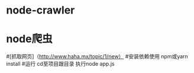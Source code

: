 # node-crawler
node爬虫
========================================
#[抓取网页]（http://www.haha.mx/topic/1/new）
#安装依赖使用
    npm或yarn install
#运行
    cd至项目跟目录 执行node app.js
